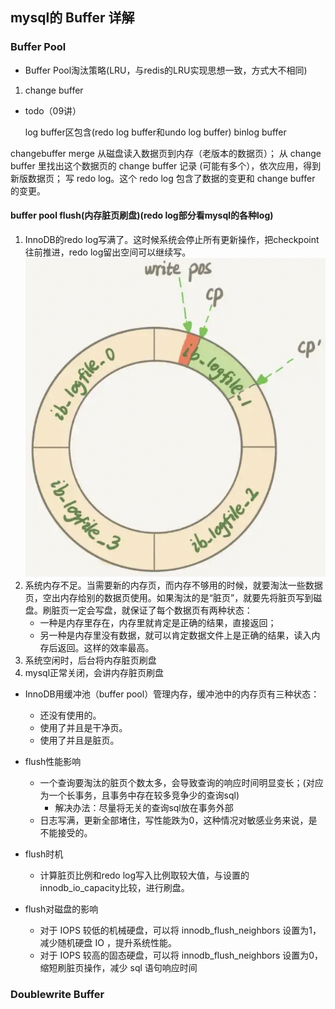 ## mysql的 Buffer 详解

### Buffer Pool

- Buffer Pool淘汰策略(LRU，与redis的LRU实现思想一致，方式大不相同)


1. change buffer
- todo（09讲）

  log buffer区包含(redo log buffer和undo log buffer)
  binlog buffer

changebuffer merge
从磁盘读入数据页到内存（老版本的数据页）；
从 change buffer 里找出这个数据页的 change buffer 记录 (可能有多个），依次应用，得到新版数据页；
写 redo log。这个 redo log 包含了数据的变更和 change buffer 的变更。

#### buffer pool flush(内存脏页刷盘)(redo log部分看mysql的各种log)
1. InnoDB的redo log写满了。这时候系统会停止所有更新操作，把checkpoint往前推进，redo log留出空间可以继续写。
![flushByRedoLog](https://raw.githubusercontent.com/lyjgulu/mysql/main/image/flushByRedoLog.png)
2. 系统内存不足。当需要新的内存页，而内存不够用的时候，就要淘汰一些数据页，空出内存给别的数据页使用。如果淘汰的是“脏页”，就要先将脏页写到磁盘。刷脏页一定会写盘，就保证了每个数据页有两种状态：
    - 一种是内存里存在，内存里就肯定是正确的结果，直接返回；
    - 另一种是内存里没有数据，就可以肯定数据文件上是正确的结果，读入内存后返回。这样的效率最高。
3. 系统空闲时，后台将内存脏页刷盘
4. mysql正常关闭，会讲内存脏页刷盘

- InnoDB用缓冲池（buffer pool）管理内存，缓冲池中的内存页有三种状态：
    - 还没有使用的。
    - 使用了并且是干净页。
    - 使用了并且是脏页。
  
- flush性能影响
    - 一个查询要淘汰的脏页个数太多，会导致查询的响应时间明显变长；(对应为一个长事务，且事务中存在较多竞争少的查询sql)
        - 解决办法：尽量将无关的查询sql放在事务外部
    - 日志写满，更新全部堵住，写性能跌为0，这种情况对敏感业务来说，是不能接受的。
  
- flush时机
    - 计算脏页比例和redo log写入比例取较大值，与设置的innodb_io_capacity比较，进行刷盘。
- flush对磁盘的影响
    - 对于 IOPS 较低的机械硬盘，可以将 innodb_flush_neighbors 设置为1，减少随机硬盘 IO ，提升系统性能。
    - 对于 IOPS 较高的固态硬盘，可以将 innodb_flush_neighbors 设置为0，缩短刷脏页操作，减少 sql 语句响应时间

### Doublewrite Buffer
